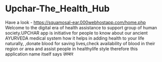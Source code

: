# Upchar-The_Health_Hub
Have a look - https://squamosal-ear.000webhostapp.com/home.php  <br>
Welcome to the digital era of health assistance to support group of human society.UPCHAR app is initiative for people to know about our ancient AYURVEDA medical system how it helps in adding health to your life naturally, ,donate blood for saving lives,check availability of blood in their region or area and assist people in healthylife style therefore this application name itself says उपचार

